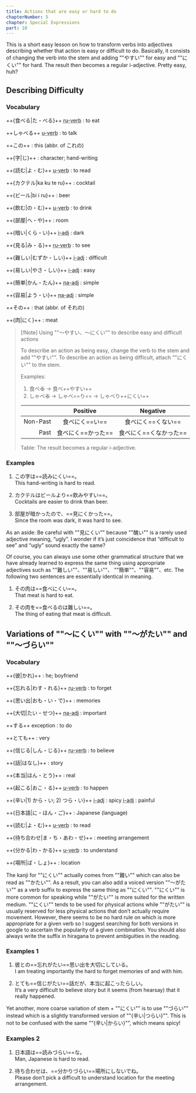 ```yaml
---
title: Actions that are easy or hard to do
chapterNumber: 5
chapter: Special Expressions
part: 10
---
```


This is a short easy lesson on how to transform verbs into adjectives describing whether that action is easy or difficult to do. Basically, it consists of changing the verb into the stem and adding ""やすい"" for easy and ""にくい"" for hard. The result then becomes a regular i-adjective. Pretty easy, huh?

## Describing Difficulty

### Vocabulary

++{食べる|た・べる}++ <abbr title="る verb">ru-verb</abbr>
: to eat

++しゃべる++ <abbr title="う verb">u-verb</abbr>
: to talk

++この++
: this (abbr. of これの)

++{字|じ}++
: character; hand-writing

++{読む|よ・む}++ <abbr title="う verb">u-verb</abbr>
: to read

++{カクテル|ka ku te ru}++
: cocktail

++{ビール|bi i ru}++
: beer

++{飲む|の・む}++ <abbr title="う verb">u-verb</abbr>
: to drink

++{部屋|へ・や}++
: room

++{暗い|くら・い}++ <abbr title="い adjective">i-adj</abbr>
: dark

++{見る|み・る}++ <abbr title="る verb">ru-verb</abbr>
: to see

++{難しい|むずか・しい}++ <abbr title="い adjective">i-adj</abbr>
: difficult

++{易しい|やさ・しい}++ <abbr title="い adjective">i-adj</abbr>
: easy

++{簡単|かん・たん}++ <abbr title="な adjective">na-adj</abbr>
: simple

++{容易|よう・い}++ <abbr title="な adjective">na-adj</abbr>
: simple

++その++
: that (abbr. of それの)

++{肉|にく}++
: meat

> [!Note] Using ""～やすい、～にくい"" to describe easy and difficult actions
>
> To describe an action as being easy, change the verb to the stem and add ""やすい"". To describe an action as being difficult, attach ""にくい"" to the stem.
>
> Examples:
>
> 1. 食べ~~る~~ → 食べ++やすい++
> 1. しゃべ~~る~~ → しゃべ==り== → しゃべり++にくい++
>
> |          |      Positive      |        Negative        |
> | -------: | :----------------: | :--------------------: |
> | Non-Past |   食べにく==い==   |   食べにく==くない==   |
> |     Past | 食べにく==かった== | 食べにく==くなかった== |
>
> Table: The result becomes a regular i-adjective.

### Examples

1. この字は==読みにくい==。  
   This hand-writing is hard to read.

1. カクテルはビールより==飲みやすい==。  
   Cocktails are easier to drink than beer.

1. 部屋が暗かったので、==見にくかった==。  
   Since the room was dark, it was hard to see.

As an aside: Be careful with ""見にくい"" because ""醜い"" is a rarely used adjective meaning, “ugly”. I wonder if it’s just coincidence that “difficult to see” and “ugly” sound exactly the same?

Of course, you can always use some other grammatical structure that we have already learned to express the same thing using appropriate adjectives such as ""難しい""、""易しい""、 ""簡単""、""容易""、etc. The following two sentences are essentially identical in meaning.

1. その肉は==食べにくい==。  
   That meat is hard to eat.

1. その肉を==食べるのは難しい==。  
   The thing of eating that meat is difficult.

## Variations of ""～にくい"" with ""～がたい"" and ""～づらい""

### Vocabulary

++{彼|かれ}++
: he; boyfriend

++{忘れる|わす・れる}++ <abbr title="る verb">ru-verb</abbr>
: to forget

++{思い出|おも・い・で}++
: memories

++{大切|たい・せつ}++ <abbr title="な adjective">na-adj</abbr>
: important

++する++ <span>exception</span>
: to do

++とても++
: very

++{信じる|しん・じる}++ <abbr title="る verb">ru-verb</abbr>
: to believe

++{話|はなし}++
: story

++{本当|ほん・とう}++
: real

++{起こる|おこ・る}++ <abbr title="う verb">u-verb</abbr>
: to happen

++{辛い|1) から・い; 2) つら・い}++ <abbr title="い adjective">i-adj</abbr>
: spicy <abbr title="い adjective">i-adj</abbr>
: painful

++{日本語|に・ほん・ご}++
: Japanese (language)

++{読む|よ・む}++ <abbr title="う verb">u-verb</abbr>
: to read

++{待ち合わせ|ま・ち・あわ・せ}++
: meeting arrangement

++{分かる|わ・かる}++ <abbr title="う verb">u-verb</abbr>
: to understand

++{場所|ば・しょ}++
: location

The kanji for ""にくい"" actually comes from ""難い"" which can also be read as ""かたい"". As a result, you can also add a voiced version ""～がたい"" as a verb suffix to express the same thing as ""にくい"". ""にくい"" is more common for speaking while ""がたい"" is more suited for the written medium. ""にくい"" tends to be used for physical actions while ""がたい"" is usually reserved for less physical actions that don’t actually require movement. However, there seems to be no hard rule on which is more appropriate for a given verb so I suggest searching for both versions in google to ascertain the popularity of a given combination. You should also always write the suffix in hiragana to prevent ambiguities in the reading.

### Examples 1

1. 彼との==忘れがたい==思い出を大切にしている。  
   I am treating importantly the hard to forget memories of and with him.

1. とても==信じがたい==話だが、本当に起こったらしい。  
   It’s a very difficult to believe story but it seems (from hearsay) that it really happened.

Yet another, more coarse variation of stem + ""にくい"" is to use ""づらい"" instead which is a slightly transformed version of ""{辛い|つらい}"". This is not to be confused with the same ""{辛い|からい}"", which means spicy!

### Examples 2

1. 日本語は==読みづらい==な。  
   Man, Japanese is hard to read.

1. 待ち合わせは、==分かりづらい==場所にしないでね。  
   Please don’t pick a difficult to understand location for the meeting arrangement.
